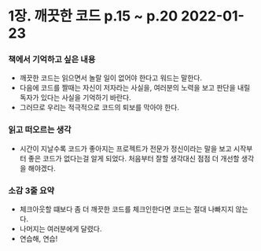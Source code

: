 # 1장. 깨끗한 코드 p.15 ~ p.20 2022-01-23
### 책에서 기억하고 싶은 내용
- 깨끗한 코드는 읽으면서 놀랄 일이 없어야 한다고 워드는 말한다.
- 다음에 코드를 짤때는 자신이 저자라는 사실을, 여러분의 노력을 보고 판단을 내릴 독자가 있다는 사실을 기억하기 바란다.
- 그러므로 우리는 적극적으로 코드의 퇴보를 막아야 한다.

### 읽고 떠오르는 생각
- 시간이 지날수록 코드가 좋아지는 프로젝트가 전문가 정신이라는 말을 보고 시작부터 좋은 코드가 없다는걸 알게 되었다. 처음부터 잘할 생각대신 점점 더 개선할 생각을 해야겠다.

### 소감 3줄 요약
- 체크아웃할 떄보다 좀 더 깨끗한 코드를 체크인한다면 코드는 절대 나빠지지 않는다.
- 나머지는 여러분에게 달렸다.
- 연습해, 연습!
